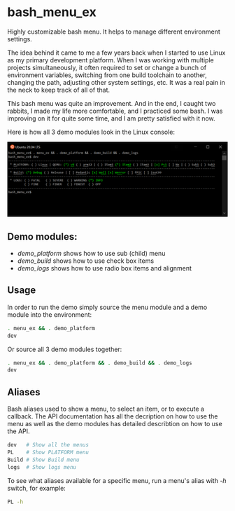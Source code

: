 # bash_menu_ex

Highly customizable bash menu. It helps to manage different environment settings.

The idea behind it came to me a few years back when I started to use Linux as my primary development platform. When I was working with multiple projects simultaneously, it often required to set or change a bunch of environment variables, switching from one build toolchain to another, changing the path, adjusting other system settings, etc. It was a real pain in the neck to keep track of all of that.

This bash menu was quite an improvement. And in the end, I caught two rabbits, I made my life more comfortable, and I practiced some bash. I was improving on it for quite some time, and I am pretty satisfied with it now.

Here is how all 3 demo modules look in the Linux console:

![image](https://github.com/ademyankov/bash_menu_ex/blob/master/demo_menu.png)

## Demo modules:
- *demo_platform* shows how to use sub (child) menu
- *demo_build* shows how to use check box items
- *demo_logs* shows how to use radio box items and alignment

## Usage
In order to run the demo simply source the menu module and a demo module into
the environment:
```sh
. menu_ex && . demo_platform
dev
```
Or source all 3 demo modules together:
```sh
. menu_ex && . demo_platform && . demo_build && . demo_logs
dev
```
## Aliases
Bash aliases used to show a menu, to select an item, or to execute a callback. The API documentation has all the decription on how to use the menu as well as the demo modules has detailed describtion on how to use the API.
```sh
dev   # Show all the menus
PL    # Show PLATFORM menu
Build # Show Build menu
logs  # Show logs menu
```
To see what aliases available for a specific menu, run a menu's alias with *-h* switch, for example:
```sh
PL -h
```
